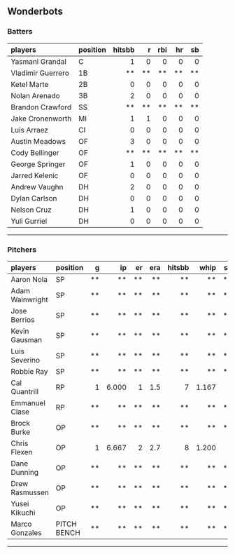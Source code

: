 ## Wonderbots

### Batters

 
|players           |position | hitsbb|  r| rbi| hr| sb| 
|:-----------------|:--------|------:|--:|---:|--:|--:| 
|Yasmani Grandal   |C        |      1|  0|   0|  0|  0| 
|Vladimir Guerrero |1B       |     **| **|  **| **| **| 
|Ketel Marte       |2B       |      0|  0|   0|  0|  0| 
|Nolan Arenado     |3B       |      2|  0|   0|  0|  0| 
|Brandon Crawford  |SS       |     **| **|  **| **| **| 
|Jake Cronenworth  |MI       |      1|  1|   0|  0|  0| 
|Luis Arraez       |CI       |      0|  0|   0|  0|  0| 
|Austin Meadows    |OF       |      3|  0|   0|  0|  0| 
|Cody Bellinger    |OF       |     **| **|  **| **| **| 
|George Springer   |OF       |      1|  0|   0|  0|  0| 
|Jarred Kelenic    |OF       |      0|  0|   0|  0|  0| 
|Andrew Vaughn     |DH       |      2|  0|   0|  0|  0| 
|Dylan Carlson     |DH       |      0|  0|   0|  0|  0| 
|Nelson Cruz       |DH       |      1|  0|   0|  0|  0| 
|Yuli Gurriel      |DH       |      0|  0|   0|  0|  0| 

* * *

### Pitchers

 
|players         |position    |  g|    ip| er| era| hitsbb|  whip| so|  w| sv| 
|:---------------|:-----------|--:|-----:|--:|---:|------:|-----:|--:|--:|--:| 
|Aaron Nola      |SP          | **|    **| **|  **|     **|    **| **| **| **| 
|Adam Wainwright |SP          | **|    **| **|  **|     **|    **| **| **| **| 
|Jose Berrios    |SP          | **|    **| **|  **|     **|    **| **| **| **| 
|Kevin Gausman   |SP          | **|    **| **|  **|     **|    **| **| **| **| 
|Luis Severino   |SP          | **|    **| **|  **|     **|    **| **| **| **| 
|Robbie Ray      |SP          | **|    **| **|  **|     **|    **| **| **| **| 
|Cal Quantrill   |RP          |  1| 6.000|  1| 1.5|      7| 1.167|  4|  0|  0| 
|Emmanuel Clase  |RP          | **|    **| **|  **|     **|    **| **| **| **| 
|Brock Burke     |OP          | **|    **| **|  **|     **|    **| **| **| **| 
|Chris Flexen    |OP          |  1| 6.667|  2| 2.7|      8| 1.200|  4|  0|  0| 
|Dane Dunning    |OP          | **|    **| **|  **|     **|    **| **| **| **| 
|Drew Rasmussen  |OP          | **|    **| **|  **|     **|    **| **| **| **| 
|Yusei Kikuchi   |OP          | **|    **| **|  **|     **|    **| **| **| **| 
|Marco Gonzales  |PITCH BENCH | **|    **| **|  **|     **|    **| **| **| **| 


* * *


